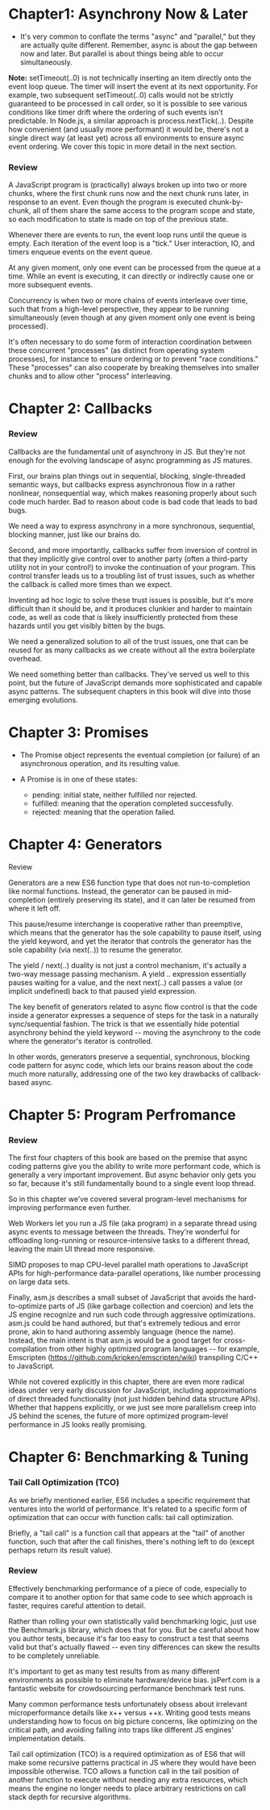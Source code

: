 # Chapter1: Asynchrony Now & Later

* It's very common to conflate the terms "async" and "parallel," but they are actually quite different. Remember, async is about the gap between now and later. But parallel is about things being able to occur simultaneously.

**Note:** setTimeout(..0) is not technically inserting an item directly onto the event loop queue. The timer will insert the event at its next opportunity. For example, two subsequent setTimeout(..0) calls would not be strictly guaranteed to be processed in call order, so it is possible to see various conditions like timer drift where the ordering of such events isn't predictable. In Node.js, a similar approach is process.nextTick(..). Despite how convenient (and usually more performant) it would be, there's not a single direct way (at least yet) across all environments to ensure async event ordering. We cover this topic in more detail in the next section.

### Review

A JavaScript program is (practically) always broken up into two or more chunks, where the first chunk runs now and the next chunk runs later, in response to an event. Even though the program is executed chunk-by-chunk, all of them share the same access to the program scope and state, so each modification to state is made on top of the previous state.

Whenever there are events to run, the event loop runs until the queue is empty. Each iteration of the event loop is a "tick." User interaction, IO, and timers enqueue events on the event queue.

At any given moment, only one event can be processed from the queue at a time. While an event is executing, it can directly or indirectly cause one or more subsequent events.

Concurrency is when two or more chains of events interleave over time, such that from a high-level perspective, they appear to be running simultaneously (even though at any given moment only one event is being processed).

It's often necessary to do some form of interaction coordination between these concurrent "processes" (as distinct from operating system processes), for instance to ensure ordering or to prevent "race conditions." These "processes" can also cooperate by breaking themselves into smaller chunks and to allow other "process" interleaving.

# Chapter 2: Callbacks

### Review

Callbacks are the fundamental unit of asynchrony in JS. But they're not enough for the evolving landscape of async programming as JS matures.

First, our brains plan things out in sequential, blocking, single-threaded semantic ways, but callbacks express asynchronous flow in a rather nonlinear, nonsequential way, which makes reasoning properly about such code much harder. Bad to reason about code is bad code that leads to bad bugs.

We need a way to express asynchrony in a more synchronous, sequential, blocking manner, just like our brains do.

Second, and more importantly, callbacks suffer from inversion of control in that they implicitly give control over to another party (often a third-party utility not in your control!) to invoke the continuation of your program. This control transfer leads us to a troubling list of trust issues, such as whether the callback is called more times than we expect.

Inventing ad hoc logic to solve these trust issues is possible, but it's more difficult than it should be, and it produces clunkier and harder to maintain code, as well as code that is likely insufficiently protected from these hazards until you get visibly bitten by the bugs.

We need a generalized solution to all of the trust issues, one that can be reused for as many callbacks as we create without all the extra boilerplate overhead.

We need something better than callbacks. They've served us well to this point, but the future of JavaScript demands more sophisticated and capable async patterns. The subsequent chapters in this book will dive into those emerging evolutions.

# Chapter 3: Promises
* The Promise object represents the eventual completion (or failure) of an asynchronous operation, and its resulting value.
* A Promise is in one of these states:

    * pending: initial state, neither fulfilled nor rejected.
    * fulfilled: meaning that the operation completed successfully.
    * rejected: meaning that the operation failed.

# Chapter 4: Generators

Review

Generators are a new ES6 function type that does not run-to-completion like normal functions. Instead, the generator can be paused in mid-completion (entirely preserving its state), and it can later be resumed from where it left off.

This pause/resume interchange is cooperative rather than preemptive, which means that the generator has the sole capability to pause itself, using the yield keyword, and yet the iterator that controls the generator has the sole capability (via next(..)) to resume the generator.

The yield / next(..) duality is not just a control mechanism, it's actually a two-way message passing mechanism. A yield .. expression essentially pauses waiting for a value, and the next next(..) call passes a value (or implicit undefined) back to that paused yield expression.

The key benefit of generators related to async flow control is that the code inside a generator expresses a sequence of steps for the task in a naturally sync/sequential fashion. The trick is that we essentially hide potential asynchrony behind the yield keyword -- moving the asynchrony to the code where the generator's iterator is controlled.

In other words, generators preserve a sequential, synchronous, blocking code pattern for async code, which lets our brains reason about the code much more naturally, addressing one of the two key drawbacks of callback-based async.

# Chapter 5: Program Perfromance

### Review

The first four chapters of this book are based on the premise that async coding patterns give you the ability to write more performant code, which is generally a very important improvement. But async behavior only gets you so far, because it's still fundamentally bound to a single event loop thread.

So in this chapter we've covered several program-level mechanisms for improving performance even further.

Web Workers let you run a JS file (aka program) in a separate thread using async events to message between the threads. They're wonderful for offloading long-running or resource-intensive tasks to a different thread, leaving the main UI thread more responsive.

SIMD proposes to map CPU-level parallel math operations to JavaScript APIs for high-performance data-parallel operations, like number processing on large data sets.

Finally, asm.js describes a small subset of JavaScript that avoids the hard-to-optimize parts of JS (like garbage collection and coercion) and lets the JS engine recognize and run such code through aggressive optimizations. asm.js could be hand authored, but that's extremely tedious and error prone, akin to hand authoring assembly language (hence the name). Instead, the main intent is that asm.js would be a good target for cross-compilation from other highly optimized program languages -- for example, Emscripten (https://github.com/kripken/emscripten/wiki) transpiling C/C++ to JavaScript.

While not covered explicitly in this chapter, there are even more radical ideas under very early discussion for JavaScript, including approximations of direct threaded functionality (not just hidden behind data structure APIs). Whether that happens explicitly, or we just see more parallelism creep into JS behind the scenes, the future of more optimized program-level performance in JS looks really promising.

# Chapter 6: Benchmarking & Tuning

### Tail Call Optimization (TCO)

As we briefly mentioned earlier, ES6 includes a specific requirement that ventures into the world of performance. It's related to a specific form of optimization that can occur with function calls: tail call optimization.

Briefly, a "tail call" is a function call that appears at the "tail" of another function, such that after the call finishes, there's nothing left to do (except perhaps return its result value).

### Review

Effectively benchmarking performance of a piece of code, especially to compare it to another option for that same code to see which approach is faster, requires careful attention to detail.

Rather than rolling your own statistically valid benchmarking logic, just use the Benchmark.js library, which does that for you. But be careful about how you author tests, because it's far too easy to construct a test that seems valid but that's actually flawed -- even tiny differences can skew the results to be completely unreliable.

It's important to get as many test results from as many different environments as possible to eliminate hardware/device bias. jsPerf.com is a fantastic website for crowdsourcing performance benchmark test runs.

Many common performance tests unfortunately obsess about irrelevant microperformance details like x++ versus ++x. Writing good tests means understanding how to focus on big picture concerns, like optimizing on the critical path, and avoiding falling into traps like different JS engines' implementation details.

Tail call optimization (TCO) is a required optimization as of ES6 that will make some recursive patterns practical in JS where they would have been impossible otherwise. TCO allows a function call in the tail position of another function to execute without needing any extra resources, which means the engine no longer needs to place arbitrary restrictions on call stack depth for recursive algorithms.